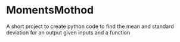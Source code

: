 # MomentsMothod
A short project to create python code to find the mean and standard deviation for an output given inputs and a function
